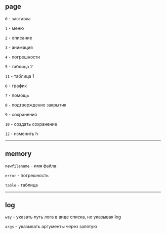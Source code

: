 **page**
--------

`0` - заставка

`1` - меню

`2` - описание

`3` - анимация

`4` - погрешности

`5` - таблица 2

`11` - таблица 1

`6` - график

`7` - помощь

`8` - подтверждение закрытия

`9` - сохранения

`10` - создать сохранение

`12` - изменить h

---------

**memory**
----------

`newfilename` - имя файла

`error` - погрешность

`table` - таблица

---------

**log**
-------

`way` - указать путь лога в виде списка, не указывая log

`args` - указывать аргументы через запятую
